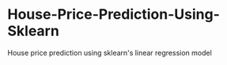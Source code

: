# House-Price-Prediction-Using-Sklearn
House price prediction using sklearn's linear regression model
